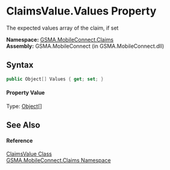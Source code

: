 ClaimsValue.Values Property
===========================
The expected values array of the claim, if set

**Namespace:** [GSMA.MobileConnect.Claims][1]  
**Assembly:** GSMA.MobileConnect (in GSMA.MobileConnect.dll)

Syntax
------

```csharp
public Object[] Values { get; set; }
```

#### Property Value
Type: [Object][2][]

See Also
--------

#### Reference
[ClaimsValue Class][3]  
[GSMA.MobileConnect.Claims Namespace][1]  

[1]: ../README.md
[2]: http://msdn.microsoft.com/en-us/library/e5kfa45b
[3]: README.md
[4]: ../../_icons/Help.png